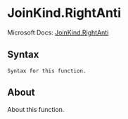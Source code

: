 ---
---

# JoinKind.RightAnti

Microsoft Docs: [JoinKind.RightAnti](https://docs.microsoft.com/en-us/powerquery-m/joinkind-rightanti)

## Syntax

```
Syntax for this function.
```

## About

About this function.

